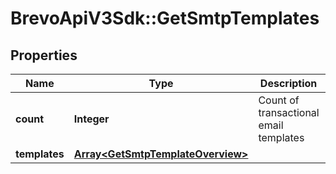 # BrevoApiV3Sdk::GetSmtpTemplates

## Properties
Name | Type | Description | Notes
------------ | ------------- | ------------- | -------------
**count** | **Integer** | Count of transactional email templates | [optional] 
**templates** | [**Array&lt;GetSmtpTemplateOverview&gt;**](GetSmtpTemplateOverview.md) |  | [optional] 


